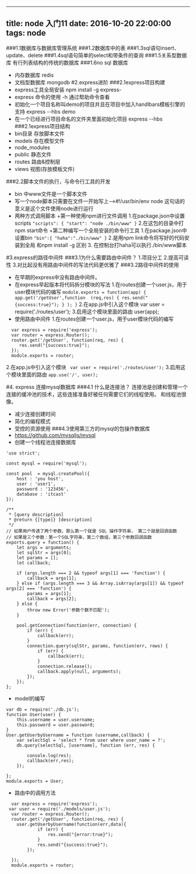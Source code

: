  ---
 title: node 入门11
 date: 2016-10-20 22:00:00
 tags: node
 ---

###1.1数据库与数据库管理系统
###1.2数据库中的表
###1.3sql语句insert、update、delete
###1.4sql语句简单的select和带条件的查询
###1.5关系型数据库 有行列表结构的传统的数据库
###1.6no sql 数据库 
 - 内存数据库 redis
 - 文档型数据库 mongodb
#2.express进阶
###2.1express项目构建
- express工具全局安装 npm install -g express-
- express 命令的使用 -h 通过帮助命令查看
- 初始化一个项目名称叫demo的项目并且在项目中加入handlbars模板引擎的支持
  express --hbs demo
- 在一个已经进行项目命名的文件夹里面初始化项目
  express --hbs 
###2.1express项目结构
- bin目录 存放脚本文件
- models 存在模型文件
- node_modules 
- public 静态文件
- routes 路由&控制层
- views 视图(存放模板文件)

###2.2脚本文件的执行，与命令行工具的开发
- bin 中www文件是一个脚本文件
- 写一个node脚本只需要在文件一开始写上-->#!/usr/bin/env node
  这句话的意义是这个文件使用node进行运行
- 两种方式调用脚本
  +第一种使用npm进行文件调用
  1.在package.json中设置scripts
  `"scripts": {
    "start": "node ./bin/www"
  }`
  2.在这包的目录中打npm start命令
  +第二种编写一个全局安装的命令行工具
  1.在package.json中设置bin
  `"bin":{
    "haha":"./bin/www"
  }`
  2.是用npm link命令将写好的代码安装到全局
    和npm install -g 区别
  3. 在控制台打haha可以执行./bin/www脚本


#3.express的路径中间件
###3.1为什么需要路由中间件？
1.项目分工
2.提高可读性
3.对比起没有用路由中间件的写法代码更优雅了
###3.2路径中间件的使用
- 在早期的express中没有路由中间件。
- 在express早起版本将代码拆分模块的写法
  1.在routes创建一个user.js，用于user模块代码的编写
  `module.exports = function(app) {
    app.get('/getUser',function  (req,res) {
  		res.send("{success:true}");
    } );
  }`
  2.在app.js中引入这个模块
  var user = require('./routes/user');
  3.启用这个模块里面的路由 
  user(app);
- 使用路由中间件
  1.在routes创建一个user.js，用于user模块代码的编写
```
  var express = require('express');
  var router = express.Router();
  router.get('/getUser', function(req, res) {
     res.send("{success:true}");
  });
  module.exports = router;
  ```
  2.在app.js中引入这个模块
 ` var user = require('./routes/user');`
  3.启用这个模块里面的路由 
  `app.use('/', user);`

#4. express 连接mysql数据库
###4.1 什么是连接池？
连接池是创建和管理一个连接的缓冲池的技术，这些连接准备好被任何需要它们的线程使用。
和线程池很像。
- 减少连接创建时间
- 简化的编程模式
- 受控的资源使用
###4.3使用第三方的mysql的包操作数据库
- https://github.com/mysqljs/mysql
- 创建一个线程池连接数据库

```
'use strict';

const mysql = require('mysql');

const pool  = mysql.createPool({
    host : 'you host',
    user : 'user1',
    password : '123456',
    database : 'itcast'
});

```

```
/**
 * [query description]
 * @return {[type]} [description]
 */
// 如果用户传递了两个参数，那么第一个就是 SQL 操作字符串， 第二个就是回调函数
// 如果是三个参数：第一个SQL字符串，第二个数组，第三个参数回调函数
exports.query = function() {
    let args = arguments;
    let sqlStr = args[0];
    let params = [];
    let callback;

    if (args.length === 2 && typeof args[1] === 'function') {
        callback = args[1];
    } else if (args.length === 3 && Array.isArray(args[1]) && typeof args[2] === 'function') {
        params = args[1];
        callback = args[2];
    } else {
        throw new Error('参数个数不匹配');
    }

    pool.getConnection(function(err, connection) {
        if (err) {
            callback(err);
        }
        connection.query(sqlStr, params, function(err, rows) {
            if (err) {
                callback(err);
            }
            connection.release();
            callback.apply(null, arguments);
        });
    });
};
```
- model的编写
```
var db = require('./db.js');
function User(user) {
	this.username = user.username;
	this.password = user.password;
}
User.getUserbyUsername = function (username,callback) {
	var selectSql = 'select * from user where user_name = ?';
	db.query(selectSql, [username], function (err, res) {

		console.log(res);
		callback(err,res);
	});

};
module.exports = User;
```
- 路由中的调用方法
```
  var express = require('express');
 var user = require('./models/user.js');
  var router = express.Router();
  router.get('/getUser', function(req, res) {
    user.getUserbyUsername(function(err,data){
            if (err) {
                res.send("{error:true}");
            }
            res.send("{success:true}");
        });

  });
  module.exports = router;

```